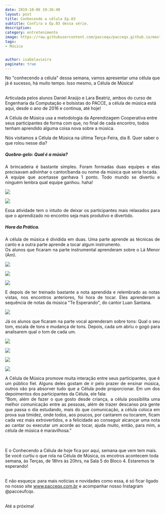 ```yaml
---
date: 2019-10-06 19:26:40
layout: post
title: Conhecendo a célula Ep.03
subtitle: Confira o Ep.03 dessa série.
description: 
category: entretenimento
image: https://raw.githubusercontent.com/pacceqx/pacceqx.github.io/master/assets/pic/2019-10-14/capa.png
tags:
- Música


author: isabelavieira
paginate: true
---
```

<p style="text-align: justify">
No "conhecendo a célula" dessa semana, vamos apresentar uma célula que já é sucesso, há muito tempo. Isso mesmo, a Célula de Música!<br><br>

Articulada pelos alunos Daniel Araújo e Lara Beatriz, ambos do curso de Engenharia da Computação e bolsistas do PACCE, a célula de música está aqui, desde o ano de 2016 e continua, até hoje!<br>

A Célula de Música usa a metodologia da Aprendizagem Cooperativa entre seus participantes de forma com que, no final de cada encontro, todos tenham aprendido alguma coisa nova sobre a música.<br>

Nós visitamos a Célula de Música na última Terça-Feira, dia 8. Quer saber o que rolou nesse dia?<br>
</p>

##### Quebra-gelo: Qual é a músia?
<p style="text-align: justify">
A brincadeira é bastante simples. Foram formadas duas equipes e elas precisavam adivinhar o cantor/banda ou nome da música que seria tocada.<br>
A equipe que acertasse ganhava 1 ponto. Todo mundo se divertiu e ninguém lembra qual equipe ganhou. haha!<br>
</p>

![](https://raw.githubusercontent.com/pacceqx/pacceqx.github.io/master/assets/pic/2019-10-14/img1.png)

![](https://raw.githubusercontent.com/pacceqx/pacceqx.github.io/master/assets/pic/2019-10-14/img2.png)


<p style="text-align: justify">
Essa atividade tem o intuito de deixar os participantes mais relaxados para que o aprendizado no encontro seja mais produtivo e divertido.<br>
</p>

##### Hora da Prática.<br>
<p style="text-align: justify">
A célula de música é dividida em duas. Uma parte aprende as técnicas de canto e a outra parte aprende a tocar algum instrumento.<br>
Os alunos que ficaram na parte instrumental aprenderam sobre o Lá Menor (Am). <p>

![](https://raw.githubusercontent.com/pacceqx/pacceqx.github.io/master/assets/pic/2019-10-14/img3.png)

![](https://raw.githubusercontent.com/pacceqx/pacceqx.github.io/master/assets/pic/2019-10-14/img4.png)

![](https://raw.githubusercontent.com/pacceqx/pacceqx.github.io/master/assets/pic/2019-10-14/img5.png)

<p style="text-align: justify">
E depois de ter treinado bastante a nota aprendida e relembrado as notas vistas, nos encontros anteriores, foi hora de tocar. Eles aprenderam a sequência de notas da música "Te Esperando", do cantor Luan Santana.
<p>

![](https://raw.githubusercontent.com/pacceqx/pacceqx.github.io/master/assets/pic/2019-10-14/img6.png)

<p style="text-align: justify">
Já os alunos que ficaram na parte vocal aprenderam sobre tons: Qual o seu tom, escala de tons e mudança de tons. Depois, cada um abriu o gogó para  analisarem qual o tom de cada um.<br>
</p>

![](https://raw.githubusercontent.com/pacceqx/pacceqx.github.io/master/assets/pic/2019-10-14/img7.png)

![](https://raw.githubusercontent.com/pacceqx/pacceqx.github.io/master/assets/pic/2019-10-14/img8.png)

![](https://raw.githubusercontent.com/pacceqx/pacceqx.github.io/master/assets/pic/2019-10-14/img9.png)

![](https://raw.githubusercontent.com/pacceqx/pacceqx.github.io/master/assets/pic/2019-10-14/img10.png)


<p style="text-align: justify">
A Célula de Música promove muita interação entre seus participantes, que é um público fiel. Alguns deles gostam de ir pelo prazer de ensinar música, outros vão pra absorver tudo que a Célula pode proporcionar. Em um dos depoimentos dos participantes da Célula, ele fala:<br>
"Bom, além de fazer o que gosto desde criança, a célula possibilita uma melhor comunicação entre as pessoas, além de trazer descanso pra gente que passa o dia estudando, mais do que comunicação, a célula coloca em prova sua timidez, onde todos, aos poucos, por cantarem ou tocarem, ficam cada vez mais extrovertidos, e a felicidade ao conseguir alcançar uma nota ao cantar ou executar um acorde ao tocar, ajuda muito, então, para mim, a célula de música é maravilhosa."<br><br><br>

E o Conhecendo a Célula de hoje fica por aqui, semana que vem tem mais. Se você curtiu o que rola na Célula de Música, os encotros acontecem toda semana, às Terças, de 18hrs às 20hrs, na Sala 5 do Bloco 4. Estaremos te esperando!<br><br>

E não esqueça: para mais notícias e novidades como essa, é só ficar ligado no nosso site www.pacceqx.com.br e acompanhar nosso Instagram @pacceufcqx.
<br><br>

Até a próxima!<br><br>
</p>